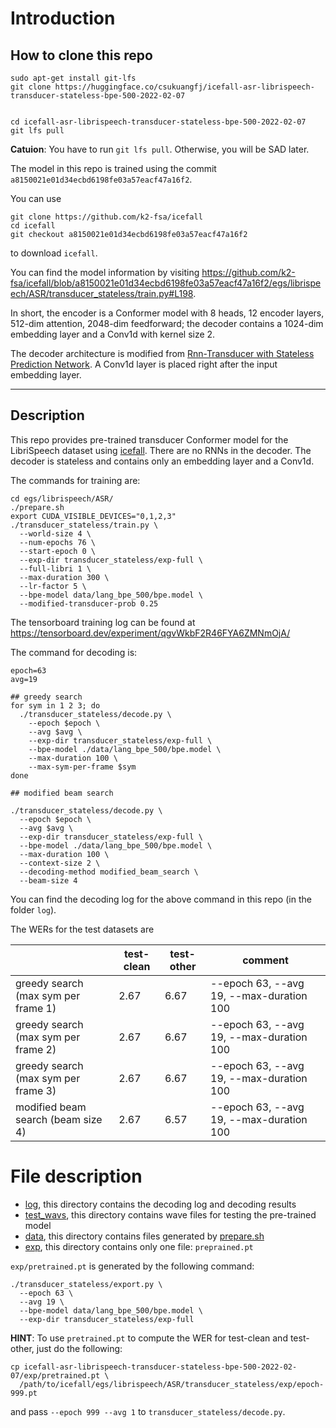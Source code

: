 # Introduction

## How to clone this repo
```
sudo apt-get install git-lfs
git clone https://huggingface.co/csukuangfj/icefall-asr-librispeech-transducer-stateless-bpe-500-2022-02-07


cd icefall-asr-librispeech-transducer-stateless-bpe-500-2022-02-07
git lfs pull
```

**Catuion**: You have to run `git lfs pull`. Otherwise, you will be SAD later.

The model in this repo is trained using the commit `a8150021e01d34ecbd6198fe03a57eacf47a16f2`.

You can use

```
git clone https://github.com/k2-fsa/icefall
cd icefall
git checkout a8150021e01d34ecbd6198fe03a57eacf47a16f2
```
to download `icefall`.

You can find the model information by visiting <https://github.com/k2-fsa/icefall/blob/a8150021e01d34ecbd6198fe03a57eacf47a16f2/egs/librispeech/ASR/transducer_stateless/train.py#L198>.

In short, the encoder is a Conformer model with 8 heads, 12 encoder layers, 512-dim attention, 2048-dim feedforward;
the decoder contains a 1024-dim embedding layer and a Conv1d with kernel size 2.

The decoder architecture is modified from
[Rnn-Transducer with Stateless Prediction Network](https://ieeexplore.ieee.org/document/9054419).
A Conv1d layer is placed right after the input embedding layer.

-----

## Description

This repo provides pre-trained transducer Conformer model for the LibriSpeech dataset
using [icefall][icefall]. There are no RNNs in the decoder. The decoder is stateless
and contains only an embedding layer and a Conv1d.

The commands for training are:

```
cd egs/librispeech/ASR/
./prepare.sh
export CUDA_VISIBLE_DEVICES="0,1,2,3"
./transducer_stateless/train.py \
  --world-size 4 \
  --num-epochs 76 \
  --start-epoch 0 \
  --exp-dir transducer_stateless/exp-full \
  --full-libri 1 \
  --max-duration 300 \
  --lr-factor 5 \
  --bpe-model data/lang_bpe_500/bpe.model \
  --modified-transducer-prob 0.25
```

The tensorboard training log can be found at
<https://tensorboard.dev/experiment/qgvWkbF2R46FYA6ZMNmOjA/>

The command for decoding is:
```
epoch=63
avg=19

## greedy search
for sym in 1 2 3; do
  ./transducer_stateless/decode.py \
    --epoch $epoch \
    --avg $avg \
    --exp-dir transducer_stateless/exp-full \
    --bpe-model ./data/lang_bpe_500/bpe.model \
    --max-duration 100 \
    --max-sym-per-frame $sym
done

## modified beam search

./transducer_stateless/decode.py \
  --epoch $epoch \
  --avg $avg \
  --exp-dir transducer_stateless/exp-full \
  --bpe-model ./data/lang_bpe_500/bpe.model \
  --max-duration 100 \
  --context-size 2 \
  --decoding-method modified_beam_search \
  --beam-size 4
```

You can find the decoding log for the above command in this
repo (in the folder `log`).

The WERs for the test datasets are

|                                     | test-clean | test-other | comment                                  |
|-------------------------------------|------------|------------|------------------------------------------|
| greedy search (max sym per frame 1) | 2.67       | 6.67       | --epoch 63, --avg 19, --max-duration 100 |
| greedy search (max sym per frame 2) | 2.67       | 6.67       | --epoch 63, --avg 19, --max-duration 100 |
| greedy search (max sym per frame 3) | 2.67       | 6.67       | --epoch 63, --avg 19, --max-duration 100 |
| modified beam search (beam size 4)  | 2.67       | 6.57       | --epoch 63, --avg 19, --max-duration 100 |


# File description

- [log][log], this directory contains the decoding log and decoding results
- [test_wavs][test_wavs], this directory contains wave files for testing the pre-trained model
- [data][data], this directory contains files generated by [prepare.sh][prepare]
- [exp][exp], this directory contains only one file: `preprained.pt`

`exp/pretrained.pt` is generated by the following command:
```
./transducer_stateless/export.py \
  --epoch 63 \
  --avg 19 \
  --bpe-model data/lang_bpe_500/bpe.model \
  --exp-dir transducer_stateless/exp-full
```

**HINT**: To use `pretrained.pt` to compute the WER for test-clean and test-other,
just do the following:
```
cp icefall-asr-librispeech-transducer-stateless-bpe-500-2022-02-07/exp/pretrained.pt \
  /path/to/icefall/egs/librispeech/ASR/transducer_stateless/exp/epoch-999.pt
```
and pass `--epoch 999 --avg 1` to `transducer_stateless/decode.py`.


[icefall]: https://github.com/k2-fsa/icefall
[prepare]: https://github.com/k2-fsa/icefall/blob/master/egs/librispeech/ASR/prepare.sh
[exp]: https://huggingface.co/csukuangfj/icefall-asr-librispeech-transducer-stateless-bpe-500-2022-02-07/tree/main/exp
[data]: https://huggingface.co/csukuangfj/icefall-asr-librispeech-transducer-stateless-bpe-500-2022-02-07/tree/main/data
[test_wavs]: https://huggingface.co/csukuangfj/icefall-asr-librispeech-transducer-stateless-bpe-500-2022-02-07/tree/main/test_wavs
[log]: https://huggingface.co/csukuangfj/icefall-asr-librispeech-transducer-stateless-bpe-500-2022-02-07/tree/main/log
[icefall]: https://github.com/k2-fsa/icefall
